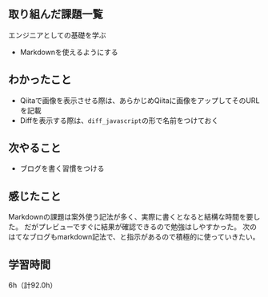 ## 取り組んだ課題一覧
エンジニアとしての基礎を学ぶ
- Markdownを使えるようにする

## わかったこと
- Qiitaで画像を表示させる際は、あらかじめQiitaに画像をアップしてそのURLを記載
- Diffを表示する際は、`diff_javascript`の形で名前をつけておく

## 次やること
- ブログを書く習慣をつける

## 感じたこと
Markdownの課題は案外使う記法が多く、実際に書くとなると結構な時間を要した。
だがプレビューですぐに結果が確認できるので勉強はしやすかった。
次のはてなブログもmarkdown記法で、と指示があるので積極的に使っていきたい。

## 学習時間
6h（計92.0h）
